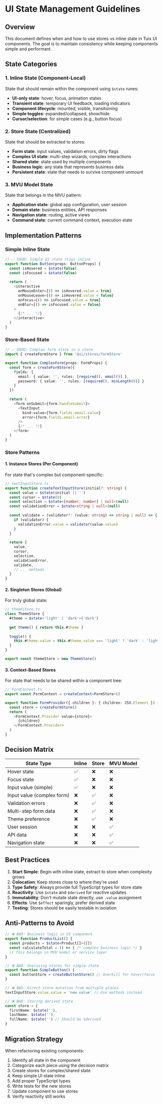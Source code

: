 # UI State Management Guidelines

## Overview

This document defines when and how to use stores vs inline state in Tuix UI components. The goal is to maintain consistency while keeping components simple and performant.

## State Categories

### 1. Inline State (Component-Local)
State that should remain within the component using `$state` runes:

- **UI-only state**: hover, focus, animation states
- **Transient state**: temporary UI feedback, loading indicators
- **Component lifecycle**: mounted, visible, transitioning
- **Simple toggles**: expanded/collapsed, show/hide
- **Cursor/selection**: for simple cases (e.g., button focus)

### 2. Store State (Centralized)
State that should be extracted to stores:

- **Form state**: input values, validation errors, dirty flags
- **Complex UI state**: multi-step wizards, complex interactions
- **Shared state**: state used by multiple components
- **Business logic**: any state that represents business data
- **Persistent state**: state that needs to survive component unmount

### 3. MVU Model State
State that belongs in the MVU pattern:

- **Application state**: global app configuration, user session
- **Domain state**: business entities, API responses
- **Navigation state**: routing, active views
- **Command state**: current command context, execution state

## Implementation Patterns

### Simple Inline State
```typescript
// ✅ GOOD: Simple UI state stays inline
export function Button(props: ButtonProps) {
  const isHovered = $state(false)
  const isFocused = $state(false)
  
  return (
    <interactive
      onMouseEnter={() => isHovered.value = true}
      onMouseLeave={() => isHovered.value = false}
      onFocus={() => isFocused.value = true}
      onBlur={() => isFocused.value = false}
    >
      {/* ... */}
    </interactive>
  )
}
```

### Store-Based State
```typescript
// ✅ GOOD: Complex form state in a store
import { createFormStore } from '@ui/stores/formStore'

export function ComplexForm(props: FormProps) {
  const form = createFormStore({
    fields: {
      email: { value: '', rules: [required(), email()] },
      password: { value: '', rules: [required(), minLength(8)] }
    }
  })
  
  return (
    <form onSubmit={form.handleSubmit}>
      <TextInput 
        bind:value={form.fields.email.value}
        error={form.fields.email.error}
      />
      {/* ... */}
    </form>
  )
}
```

### Store Patterns

#### 1. Instance Stores (Per Component)
For state that's complex but component-specific:

```typescript
// textInputStore.ts
export function createTextInputStore(initial?: string) {
  const value = $state(initial || '')
  const cursor = $state(0)
  const selection = $state<[number, number] | null>(null)
  const validationError = $state<string | null>(null)
  
  const validate = (validator?: (value: string) => string | null) => {
    if (validator) {
      validationError.value = validator(value.value)
    }
  }
  
  return {
    value,
    cursor,
    selection,
    validationError,
    validate,
    // ... methods
  }
}
```

#### 2. Singleton Stores (Global)
For truly global state:

```typescript
// themeStore.ts
class ThemeStore {
  #theme = $state<'light' | 'dark'>('dark')
  
  get theme() { return this.#theme }
  
  toggle() {
    this.#theme.value = this.#theme.value === 'light' ? 'dark' : 'light'
  }
}

export const themeStore = new ThemeStore()
```

#### 3. Context-Based Stores
For state that needs to be shared within a component tree:

```typescript
// formContext.ts
export const FormContext = createContext<FormStore>()

export function FormProvider({ children }: { children: JSX.Element }) {
  const store = createFormStore()
  return (
    <FormContext.Provider value={store}>
      {children}
    </FormContext.Provider>
  )
}
```

## Decision Matrix

| State Type | Inline | Store | MVU Model |
|------------|--------|-------|-----------|
| Hover state | ✅ | ❌ | ❌ |
| Focus state | ✅ | ❌ | ❌ |
| Input value (simple) | ✅ | ❌ | ❌ |
| Input value (complex form) | ❌ | ✅ | ❌ |
| Validation errors | ❌ | ✅ | ❌ |
| Multi-step form data | ❌ | ✅ | ❌ |
| Theme preference | ❌ | ✅ | ❌ |
| User session | ❌ | ❌ | ✅ |
| API data | ❌ | ❌ | ✅ |
| Navigation state | ❌ | ❌ | ✅ |

## Best Practices

1. **Start Simple**: Begin with inline state, extract to store when complexity grows
2. **Colocation**: Keep stores close to where they're used
3. **Type Safety**: Always provide full TypeScript types for store state
4. **Reactivity**: Use `$state` and `$derived` for reactive updates
5. **Immutability**: Don't mutate state directly, use `.value` assignment
6. **Effects**: Use `$effect` sparingly, prefer derived state
7. **Testing**: Stores should be easily testable in isolation

## Anti-Patterns to Avoid

```typescript
// ❌ BAD: Business logic in UI component
export function ProductList() {
  const products = $state<Product[]>([])
  const calculateTotal = () => { /* complex business logic */ }
  // This belongs in MVU model or service layer
}

// ❌ BAD: Overusing stores for simple state
export function SimpleButton() {
  const buttonStore = createButtonStore() // Overkill for hover/focus
}

// ❌ BAD: Direct store mutation from multiple places
textInputStore.value.value = 'new value' // Use methods instead

// ❌ BAD: Storing derived state
const store = {
  firstName: $state(''),
  lastName: $state(''),
  fullName: $state('') // Should be $derived
}
```

## Migration Strategy

When refactoring existing components:

1. Identify all state in the component
2. Categorize each piece using the decision matrix
3. Create stores for complex/shared state
4. Keep simple UI state inline
5. Add proper TypeScript types
6. Write tests for the new stores
7. Update component to use stores
8. Verify reactivity still works